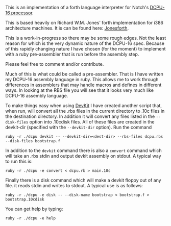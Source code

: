 This is an implementation of a forth language interpreter for Notch's [DCPU-16 processor](http://pastebin.com/raw.php?i=Q4JvQvnM).

This is based heavily on Richard W.M. Jones' forth implementation for i386 architecture machines. It is can be found here: [Jonesforth](http://git.annexia.org/?p=jonesforth.git;a=summary).

This is a work-in-progress so there may be some rough edges.  Not the least reason for which is the very dynamic nature of the DCPU-16 spec.
Because of this rapidly changing nature I have chosen (for the moment) to implement with a ruby pre-assembler that is run before the assembly step.

Please feel free to comment and/or contribute.

Much of this is what could be called a pre-assembler.  That is I have written my DCPU-16 assembly language in ruby.  This allows me to work through differences in assemblers that may handle macros and defines in different ways.  In looking at the RBS file you will see that it looks very much like DCPU-16 assembly language.

To make things easy when using [DevKit](http://0x10c-devkit.com/) I have created another script that, when run, will convert all the .rbs files in the current directory to .10c files in the destination directory. In addition it will convert any files listed in the `--disk-files` option into .10cdisk files.  All of these files are created in the devkit-dir (specified with the `--devkit-dir` option). Run the command

````
ruby -r ./dcpu devkit -- --devkit-dir=<dest-dir> --rbs-files dcpu.rbs --disk-files bootstrap.f
````

In addition to the `devkit` command there is also a `convert` command which will take an .rbs stdin and output devkit assembly on stdout.  A typical way to run this is:

````
ruby -r ./dcpu -e convert < dcpu.rb > main.10c
````

Finally there is a disk command which will make a devkit floppy out of any file.  it reads stdin and writes to stdout. A typical use is as follows:

````
ruby -r ./dcpu -e disk -- --disk-name bootstrap < bootstrap.f > bootstrap.10cdisk
````

You can get help by typing:

````
ruby -r ./dcpu -e help
````




